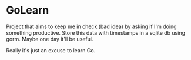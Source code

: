 # GoLearn
Project that aims to keep me in check (bad idea) by asking if I'm doing something productive.
Store this data with timestamps in a sqlite db using gorm. Maybe one day it'll be useful.

Really it's just an excuse to learn Go.
